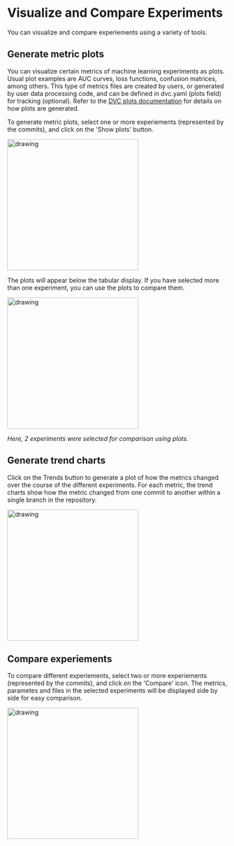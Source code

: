 # Visualize and Compare Experiments

You can visualize and compare experiements using a variety of tools.

## Generate metric plots

You can visualize certain metrics of machine learning experiments as plots.
Usual plot examples are AUC curves, loss functions, confusion matrices, among
others. This type of metrics files are created by users, or generated by user
data processing code, and can be defined in dvc.yaml (plots field) for tracking
(optional). Refer to the [DVC plots documentation](/doc/command-reference/plots)
for details on how plots are generated.

To generate metric plots, select one or more experiements (represented by the
commits), and click on the 'Show plots' button.

<img src="/img/studio/select_commits.png" alt="drawing" width="300"/>

The plots will appear below the tabular display. If you have selected more than
one experiment, you can use the plots to compare them.

<img src="/img/studio/plots.png" alt="drawing" width="300"/>

_Here, 2 experiments were selected for comparison using plots._

## Generate trend charts

Click on the Trends button to generate a plot of how the metrics changed over
the course of the different experiments. For each metric, the trend charts show
how the metric changed from one commit to another within a single branch in the
repository.

<img src="/img/studio/trends.png" alt="drawing" width="300"/>

## Compare experiements

To compare different experiements, select two or more experiements (represented
by the commits), and click on the 'Compare' icon. The metrics, parametes and
files in the selected experiments will be displayed side by side for easy
comparison.

<img src="/img/studio/compare.png" alt="drawing" width="300"/>
